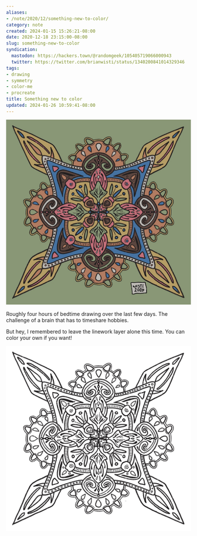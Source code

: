 ```yaml
---
aliases:
- /note/2020/12/something-new-to-color/
category: note
created: 2024-01-15 15:26:21-08:00
date: 2020-12-18 23:15:00-08:00
slug: something-new-to-color
syndication:
  mastodon: https://hackers.town/@randomgeek/105405719066000943
  twitter: https://twitter.com/brianwisti/status/1340200841014329346
tags:
- drawing
- symmetry
- color-me
- procreate
title: Something new to color
updated: 2024-01-26 10:59:41-08:00
---
```


![attachments/img/2020/cover-2020-12-18.jpg](../../../attachments/img/2020/cover-2020-12-18.jpg)

Roughly four hours of bedtime drawing over the last few days. The challenge of a brain that has to timeshare hobbies.

But hey, I remembered to leave the linework layer alone this time. You can color your own if you want!

![2020-12-15-linework.jpg](../../../attachments/img/2020/2020-12-15-linework.jpg)